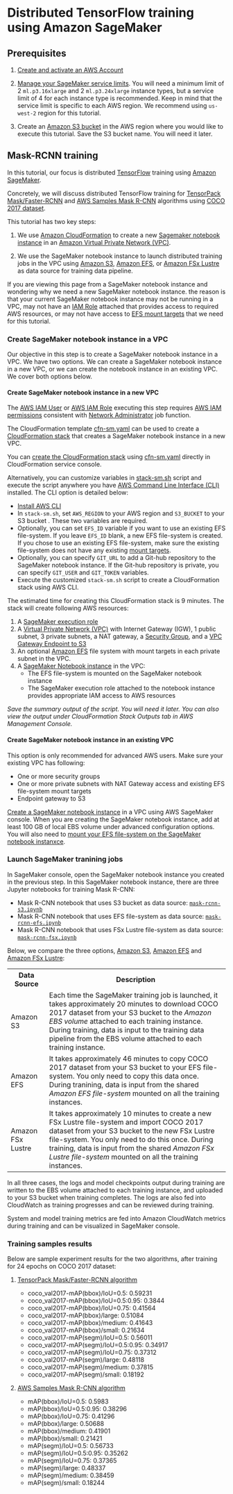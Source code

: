 # Distributed TensorFlow training using Amazon SageMaker

## Prerequisites
1. [Create and activate an AWS Account](https://aws.amazon.com/premiumsupport/knowledge-center/create-and-activate-aws-account/)

2. [Manage your SageMaker service limits](https://aws.amazon.com/premiumsupport/knowledge-center/manage-service-limits/). You will need a minimum limit of 2 ```ml.p3.16xlarge``` and 2 ```ml.p3.24xlarge``` instance types, but a service limit of 4 for each instance type is recommended. Keep in mind that the service limit is specific to each AWS region. We recommend using ```us-west-2``` region for this tutorial.

3. Create an [Amazon S3 bucket](https://docs.aws.amazon.com/en_pv/AmazonS3/latest/gsg/CreatingABucket.html) in the AWS region where you would like to execute this tutorial. Save the S3 bucket name. You will need it later.

## Mask-RCNN training

In this tutorial, our focus is distributed [TensorFlow](https://github.com/tensorflow/tensorflow) training using [Amazon SageMaker](https://aws.amazon.com/sagemaker/).

Concretely, we will discuss distributed TensorFlow training for [TensorPack Mask/Faster-RCNN](https://github.com/tensorpack/tensorpack/tree/master/examples/FasterRCNN) and [AWS Samples Mask R-CNN](https://github.com/aws-samples/mask-rcnn-tensorflow) algorithms using [COCO 2017 dataset](http://cocodataset.org/#home).

This tutorial has two key steps:

1. We use [Amazon CloudFormation](https://aws.amazon.com/cloudformation/) to create a new [Sagemaker notebook instance](https://docs.aws.amazon.com/en_pv/sagemaker/latest/dg/nbi.html) in an [Amazon Virtual Private Network (VPC)](https://aws.amazon.com/vpc/).

2. We use the SageMaker notebook instance to launch distributed training jobs in the VPC using [Amazon S3](https://aws.amazon.com/s3/), [Amazon EFS](https://aws.amazon.com/efs/), or [Amazon FSx Lustre](https://aws.amazon.com/fsx/) as data source for training data pipeline.

If you are viewing this page from a SageMaker notebook instance and wondering why we need a new SageMaker notebook instance. the reason is that your current SageMaker notebook instance may not be running in a VPC, may not have an [IAM Role](https://docs.aws.amazon.com/en_pv/IAM/latest/UserGuide/id_roles.html) attached that provides access to required AWS resources, or may not have access to [EFS mount targets](https://docs.aws.amazon.com/en_pv/efs/latest/ug/accessing-fs.html) that we need for this tutorial.

### Create SageMaker notebook instance in a VPC
Our objective in this step is to create a SageMaker notebook instance in a VPC. We have two options. We can create a SageMaker notebook instance in a new VPC, or we can create the notebook instance in an existing VPC. We cover both options below.

#### Create SageMaker notebook instance in a new VPC

The [AWS IAM User](https://docs.aws.amazon.com/en_pv/IAM/latest/UserGuide/id_users.html) or [AWS IAM Role](https://docs.aws.amazon.com/en_pv/IAM/latest/UserGuide/id_roles.html) executing this step requires [AWS IAM permissions](https://docs.aws.amazon.com/en_pv/IAM/latest/UserGuide/access_policies_job-functions.html) consistent with [Network Administrator](https://docs.aws.amazon.com/en_pv/IAM/latest/UserGuide/access_policies_job-functions.html) job function.

The CloudFormation template [cfn-sm.yaml](cfn-sm.yaml) can be used to create a [CloudFormation stack](https://docs.aws.amazon.com/en_pv/AWSCloudFormation/latest/UserGuide/stacks.html) that creates a SageMaker notebook instance in a new VPC. 

You can [create the CloudFormation stack](https://docs.aws.amazon.com/en_pv/AWSCloudFormation/latest/UserGuide/cfn-console-create-stack.html) using [cfn-sm.yaml](cfn-sm.yaml) directly in CloudFormation service console. 

Alternatively, you can customize variables in [stack-sm.sh](stack-sm.sh) script and execute the script anywhere you have [AWS Command Line Interface (CLI)](https://docs.aws.amazon.com/en_pv/cli/latest/userguide/cli-chap-welcome.html) installed. The CLI option is detailed below:

   * [Install AWS CLI](https://docs.aws.amazon.com/en_pv/cli/latest/userguide/cli-chap-install.html) 
   * In ```stack-sm.sh```, set ```AWS_REGION``` to your AWS region and ```S3_BUCKET``` to your S3 bucket . These two variables are required. 
   * Optionally, you can set ```EFS_ID``` variable if you want to use an existing EFS file-system. If you leave ```EFS_ID``` blank, a new EFS file-system is created. If you chose to use an existing EFS file-system, make sure the existing file-system does not have any existing [mount targets](https://docs.aws.amazon.com/en_pv/efs/latest/ug/managing.html). 
   * Optionally, you can specify ```GIT_URL``` to add a Git-hub repository to the SageMaker notebook instance. If the Git-hub repository is private, you can specify ```GIT_USER``` and ```GIT_TOKEN``` variables.
   * Execute the customized ```stack-sm.sh``` script to create a CloudFormation stack using AWS CLI. 

The estimated time for creating this CloudFormation stack is 9 minutes. The stack will create following AWS resources:
   
   1. A [SageMaker execution role](https://docs.aws.amazon.com/en_pv/sagemaker/latest/dg/sagemaker-roles.html)
   2. A [Virtual Private Network (VPC)](https://aws.amazon.com/vpc/) with Internet Gateway (IGW), 1 public subnet, 3 private subnets, a NAT gateway, a [Security Group](https://docs.aws.amazon.com/en_pv/vpc/latest/userguide/VPC_SecurityGroups.html), and a [VPC Gateway Endpoint to S3](https://docs.aws.amazon.com/en_pv/vpc/latest/userguide/vpc-endpoints-s3.html)
   3. An optional [Amazon EFS](https://aws.amazon.com/efs/) file system with mount targets in each private subnet in the VPC.
   4. A [SageMaker Notebook instance](https://docs.aws.amazon.com/en_pv/sagemaker/latest/dg/nbi.html) in the VPC:
      * The EFS file-system is mounted on the SageMaker notebook instance
      * The SageMaker execution role attached to the notebook instance provides appropriate IAM access to AWS resources
      
*Save the summary output of the script. You will need it later. You can also view the output under CloudFormation Stack Outputs tab in AWS Management Console.*

#### Create SageMaker notebook instance in an existing VPC

This option is only recommended for advanced AWS users. Make sure your existing VPC has following:
  * One or more security groups
  * One or more private subnets with NAT Gateway access and existing EFS file-system mount targets
  * Endpoint gateway to S3
  
 [Create a SageMaker notebook instance](https://docs.aws.amazon.com/en_pv/sagemaker/latest/dg/howitworks-create-ws.html) in a VPC using AWS SageMaker console. When you are creating the SageMaker notebook instance, add at least 100 GB of local EBS volume under advanced configuration options. You will also need to [mount your EFS file-system on the SageMaker notebook instanxce](https://aws.amazon.com/blogs/machine-learning/mount-an-efs-file-system-to-an-amazon-sagemaker-notebook-with-lifecycle-configurations/).

### Launch SageMaker tranining jobs

In SageMaker console, open the SageMaker notebook instance you created in the previous step. In this SageMaker notebook instance, there are three Jupyter notebooks for training Mask R-CNN:

- Mask R-CNN notebook that uses S3 bucket as data source: [```mask-rcnn-s3.ipynb```](mask-rcnn-s3.ipynb)
- Mask R-CNN notebook that uses EFS file-system as data source: [```mask-rcnn-efs.ipynb```](mask-rcnn-efs.ipynb)
- Mask R-CNN notebook that uses FSx Lustre file-system as data source: [```mask-rcnn-fsx.ipynb```](mask-rcnn-fsx.ipynb)

Below, we compare the three options, [Amazon S3](https://aws.amazon.com/s3/), [Amazon EFS](https://aws.amazon.com/efs/) and [Amazon FSx Lustre](https://aws.amazon.com/fsx/):

<table>
   <tr>
      <th>Data Source</th>
      <th>Description</th>
   </tr>
   <tr>
      <td>Amazon S3</td>
      <td>Each time the SageMaker training job is launched, it takes approximately 20 minutes to download COCO 2017 dataset from your S3 bucket to the <i>Amazon EBS volume</i> attached to each training instance. During training, data is input to the training data pipeline from the EBS volume attached to each training instance. 
      </td>
   </tr>
    <tr>
      <td>Amazon EFS</td>
      <td>It takes approximately 46 minutes to copy COCO 2017 dataset from your S3 bucket to your EFS file-system. You only need to copy this data once. During tranining, data is input from the shared <i>Amazon EFS file-system</i> mounted on all the training instances. 
      </td>
   </tr>
    <tr>
      <td>Amazon FSx Lustre</td>
      <td>It takes approximately 10 minutes to create a new FSx Lustre file-system and import COCO 2017 dataset from your S3 bucket to the new FSx Lustre file-system. You only need to do this once. During training, data is input from the shared <i>Amazon FSx Lustre file-system</i> mounted on all the training instances. 
      </td>
   </tr>
<table>

In all three cases, the logs and model checkpoints output during training are written to the EBS volume attached to each training instance, and uploaded to your S3 bucket when training completes. The logs are also fed into CloudWatch as training progresses and can be reviewed during training.  

System and model training metrics are fed into Amazon CloudWatch metrics during training and can be visualized in SageMaker console.

### Training samples results

Below are sample experiment results for the two algorithms, after training for 24 epochs on COCO 2017 dataset:

1. [TensorPack Mask/Faster-RCNN algorithm](https://github.com/tensorpack/tensorpack/tree/master/examples/FasterRCNN)

    * coco_val2017-mAP(bbox)/IoU=0.5: 0.59231
    * coco_val2017-mAP(bbox)/IoU=0.5:0.95: 0.3844
    * coco_val2017-mAP(bbox)/IoU=0.75: 0.41564
    * coco_val2017-mAP(bbox)/large: 0.51084
    * coco_val2017-mAP(bbox)/medium: 0.41643
    * coco_val2017-mAP(bbox)/small: 0.21634
    * coco_val2017-mAP(segm)/IoU=0.5: 0.56011
    * coco_val2017-mAP(segm)/IoU=0.5:0.95: 0.34917
    * coco_val2017-mAP(segm)/IoU=0.75: 0.37312
    * coco_val2017-mAP(segm)/large: 0.48118
    * coco_val2017-mAP(segm)/medium: 0.37815
    * coco_val2017-mAP(segm)/small: 0.18192
    
2. [AWS Samples Mask R-CNN algorithm](https://github.com/aws-samples/mask-rcnn-tensorflow)

    * mAP(bbox)/IoU=0.5: 0.5983
    * mAP(bbox)/IoU=0.5:0.95: 0.38296
    * mAP(bbox)/IoU=0.75: 0.41296
    * mAP(bbox)/large: 0.50688
    * mAP(bbox)/medium: 0.41901
    * mAP(bbox)/small: 0.21421
    * mAP(segm)/IoU=0.5: 0.56733
    * mAP(segm)/IoU=0.5:0.95: 0.35262
    * mAP(segm)/IoU=0.75: 0.37365
    * mAP(segm)/large: 0.48337
    * mAP(segm)/medium: 0.38459
    * mAP(segm)/small: 0.18244
   
